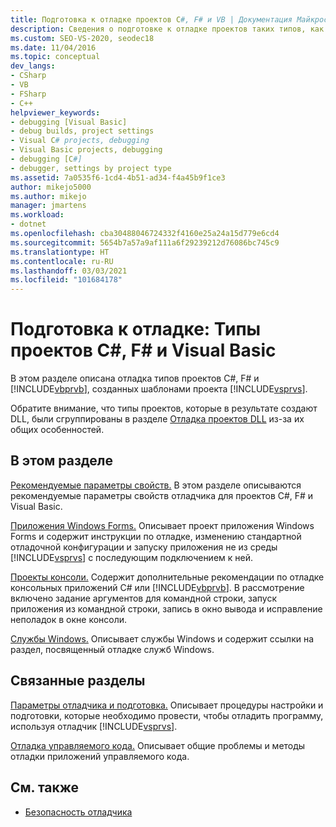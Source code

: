 ```yaml
---
title: Подготовка к отладке проектов C#, F# и VB | Документация Майкрософт
description: Сведения о подготовке к отладке проектов таких типов, как C#, F# и Visual Basic, созданных с помощью шаблонов проектов Visual Studio.
ms.custom: SEO-VS-2020, seodec18
ms.date: 11/04/2016
ms.topic: conceptual
dev_langs:
- CSharp
- VB
- FSharp
- C++
helpviewer_keywords:
- debugging [Visual Basic]
- debug builds, project settings
- Visual C# projects, debugging
- Visual Basic projects, debugging
- debugging [C#]
- debugger, settings by project type
ms.assetid: 7a0535f6-1cd4-4b51-ad34-f4a45b9f1ce3
author: mikejo5000
ms.author: mikejo
manager: jmartens
ms.workload:
- dotnet
ms.openlocfilehash: cba30488046724332f4160e25a24a15d779e6cd4
ms.sourcegitcommit: 5654b7a57a9af111a6f29239212d76086bc745c9
ms.translationtype: HT
ms.contentlocale: ru-RU
ms.lasthandoff: 03/03/2021
ms.locfileid: "101684178"
---
```

# <a name="debugging-preparation-c-f-and-visual-basic-project-types"></a>Подготовка к отладке: Типы проектов C#, F# и Visual Basic

В этом разделе описана отладка типов проектов C#, F# и [!INCLUDE[vbprvb](../code-quality/includes/vbprvb_md.md)], созданных шаблонами проекта [!INCLUDE[vsprvs](../code-quality/includes/vsprvs_md.md)].

 Обратите внимание, что типы проектов, которые в результате создают DLL, были сгруппированы в разделе [Отладка проектов DLL](../debugger/debugging-dll-projects.md) из-за их общих особенностей.

## <a name="in-this-section"></a>В этом разделе

 [Рекомендуемые параметры свойств.](../debugger/managed-debugging-recommended-property-settings.md) В этом разделе описываются рекомендуемые параметры свойств отладчика для проектов C#, F# и Visual Basic.

 [Приложения Windows Forms.](../debugger/debugging-preparation-windows-forms-applications.md) Описывает проект приложения Windows Forms и содержит инструкции по отладке, изменению стандартной отладочной конфигурации и запуску приложения не из среды [!INCLUDE[vsprvs](../code-quality/includes/vsprvs_md.md)] с последующим подключением к ней.

 [Проекты консоли.](../debugger/debugging-preparation-console-projects.md) Содержит дополнительные рекомендации по отладке консольных приложений C# или [!INCLUDE[vbprvb](../code-quality/includes/vbprvb_md.md)]. В рассмотрение включено задание аргументов для командной строки, запуск приложения из командной строки, запись в окно вывода и исправление неполадок в окне консоли.

 [Службы Windows.](../debugger/debugging-preparation-windows-services.md) Описывает службы Windows и содержит ссылки на раздел, посвященный отладке служб Windows.

## <a name="related-sections"></a>Связанные разделы

 [Параметры отладчика и подготовка.](../debugger/debugger-settings-and-preparation.md) Описывает процедуры настройки и подготовки, которые необходимо провести, чтобы отладить программу, используя отладчик [!INCLUDE[vsprvs](../code-quality/includes/vsprvs_md.md)].

 [Отладка управляемого кода.](../debugger/debugging-managed-code.md) Описывает общие проблемы и методы отладки приложений управляемого кода.

## <a name="see-also"></a>См. также

- [Безопасность отладчика](../debugger/debugger-security.md)